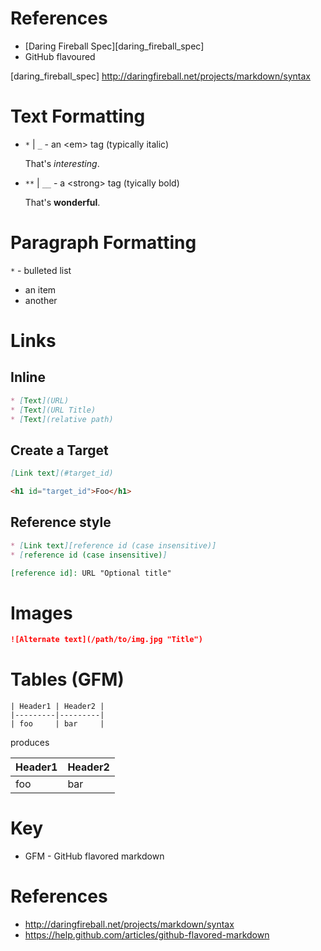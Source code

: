 # References

* [Daring Fireball Spec][daring_fireball_spec]
* GitHub flavoured

[daring_fireball_spec] http://daringfireball.net/projects/markdown/syntax

# Text Formatting

* `*` | `_` - an &lt;em&gt; tag (typically italic)

    That's *interesting*.

* `**` | `__` - a &lt;strong&gt; tag (tyically bold)

    That's **wonderful**.

# Paragraph Formatting

`*` - bulleted list

* an item
* another

# Links

## Inline

```markdown
* [Text](URL)
* [Text](URL Title)
* [Text](relative path)
```

## Create a Target

```markdown
[Link text](#target_id)

<h1 id="target_id">Foo</h1>
```

## Reference style

```markdown
* [Link text][reference id (case insensitive)]
* [reference id (case insensitive)]

[reference id]: URL "Optional title"
```

# Images

```markdown
![Alternate text](/path/to/img.jpg "Title")
```

# Tables (GFM)

```
| Header1 | Header2 |
|---------|---------|
| foo     | bar     |
```

produces

| Header1 | Header2 |
|---------|---------|
| foo     | bar     |

# Key

* GFM - GitHub flavored markdown

# References

* http://daringfireball.net/projects/markdown/syntax
* https://help.github.com/articles/github-flavored-markdown
